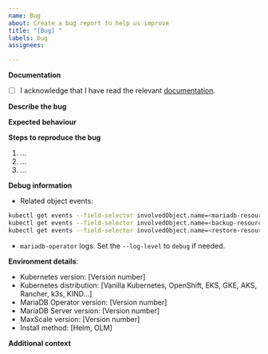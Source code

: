 ```yaml
---
name: Bug
about: Create a bug report to help us improve
title: "[Bug] "
labels: bug
assignees: 

---
```


<!--
Bugs should be filed for issues encountered whilst operating mariadb-operator.
Please provide as much detail as possible. 
-->

**Documentation**
- [ ] I acknowledge that I have read the relevant [documentation](https://github.com/mariadb-operator/mariadb-operator/tree/main/docs).

**Describe the bug**
<!--
A clear and concise description of what the bug is. 
Tip: you can use 
```
<code here>
```
for code blocks of your kubectl output or YAML files.
-->

**Expected behaviour**
<!--A concise description of what you expected to happen.-->

**Steps to reproduce the bug**
<!--Steps to reproduce the bug should be clear and easily reproducible to help people
gain an understanding of the problem.-->

1. ...
2. ...
3. ...

**Debug information**
- Related object events:
```bash
kubectl get events --field-selector involvedObject.name=<mariadb-resource-name>
kubectl get events --field-selector involvedObject.name=<backup-resource-name>
kubectl get events --field-selector involvedObject.name=<restore-resource-name>
```
- `mariadb-operator` logs. Set the `--log-level` to `debug` if needed.

**Environment details**:
- Kubernetes version: [Version number]
- Kubernetes distribution: [Vanilla Kubernetes, OpenShift, EKS, GKE, AKS, Rancher, k3s, KIND...]
- MariaDB Operator version: [Version number]
- MariaDB Server version: [Version number]
- MaxScale version: [Version number]
- Install method: [Helm, OLM]

**Additional context**
<!--Add any other context  here.-->
